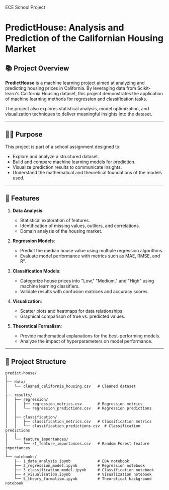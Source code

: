 ECE School Project
# **PredictHouse: Analysis and Prediction of the Californian Housing Market**

## 📚 Project Overview
**PredictHouse** is a machine learning project aimed at analyzing and predicting housing prices in California. By leveraging data from Scikit-learn's California Housing dataset, this project demonstrates the application of machine learning methods for regression and classification tasks. 

The project also explores statistical analysis, model optimization, and visualization techniques to deliver meaningful insights into the dataset.

---

## 🧑‍🎓 Purpose
This project is part of a school assignment designed to:
- Explore and analyze a structured dataset.
- Build and compare machine learning models for prediction.
- Visualize prediction results to communicate insights.
- Understand the mathematical and theoretical foundations of the models used.

---

## 🚀 Features
1. **Data Analysis**:
   - Statistical exploration of features.
   - Identification of missing values, outliers, and correlations.
   - Domain analysis of the housing market.

2. **Regression Models**:
   - Predict the median house value using multiple regression algorithms.
   - Evaluate model performance with metrics such as MAE, RMSE, and R².

3. **Classification Models**:
   - Categorize house prices into "Low," "Medium," and "High" using machine learning classifiers.
   - Validate results with confusion matrices and accuracy scores.

4. **Visualization**:
   - Scatter plots and heatmaps for data relationships.
   - Graphical comparison of true vs. predicted values.

5. **Theoretical Formalism**:
   - Provide mathematical explanations for the best-performing models.
   - Analyze the impact of hyperparameters on model performance.

---

## 📁 Project Structure
```
predict-house/
│
├── data/
│   └── cleaned_california_housing.csv   # Cleaned dataset
│
├── results/
│   ├── regression/
│   │   ├── regression_metrics.csv       # Regression metrics
│   │   └── regression_predictions.csv   # Regression predictions
│   │
│   ├── classification/
│   │   ├── classification_metrics.csv   # Classification metrics
│   │   └── classification_predictions.csv  # Classification predictions
│   │
│   └── feature_importances/
│       └── rf_feature_importances.csv   # Random Forest feature importances
│
└── notebooks/
    ├── 1_data_analysis.ipynb            # EDA notebook
    ├── 2_regression_model.ipynb         # Regression notebook
    ├── 3_classification_model.ipynb     # Classification notebook
    ├── 4_visualisation.ipynb            # Visualization notebook
    └── 5_theory_formalism.ipynb         # Theoretical background notebook

```